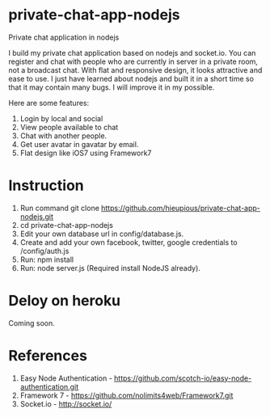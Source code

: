 private-chat-app-nodejs
=======================

Private chat application in nodejs

I build my private chat application based on nodejs and socket.io. You can register and chat with people who are currently in server in a private room, not a broadcast chat. With flat and responsive design, it looks attractive and ease to use.
I just have learned about nodejs and built it in a short time so that it may contain many bugs.
I will improve it in my possible.

Here are some features:

1. Login by local and social
2. View people available to chat
3. Chat with another people.
4. Get user avatar in gavatar by email.
5. Flat design like iOS7 using Framework7


<h1>Instruction</h1>

1. Run command git clone https://github.com/hieupious/private-chat-app-nodejs.git
2. cd private-chat-app-nodejs
3. Edit your own database url in config/database.js.
4. Create and add your own facebook, twitter, google credentials to /config/auth.js
5. Run: npm install
6. Run: node server.js (Required install NodeJS already).

<h1> Deloy on heroku </h1>

Coming soon.

<h1>References</h1>

1. Easy Node Authentication - https://github.com/scotch-io/easy-node-authentication.git
2. Framework 7 - https://github.com/nolimits4web/Framework7.git
3. Socket.io - http://socket.io/



